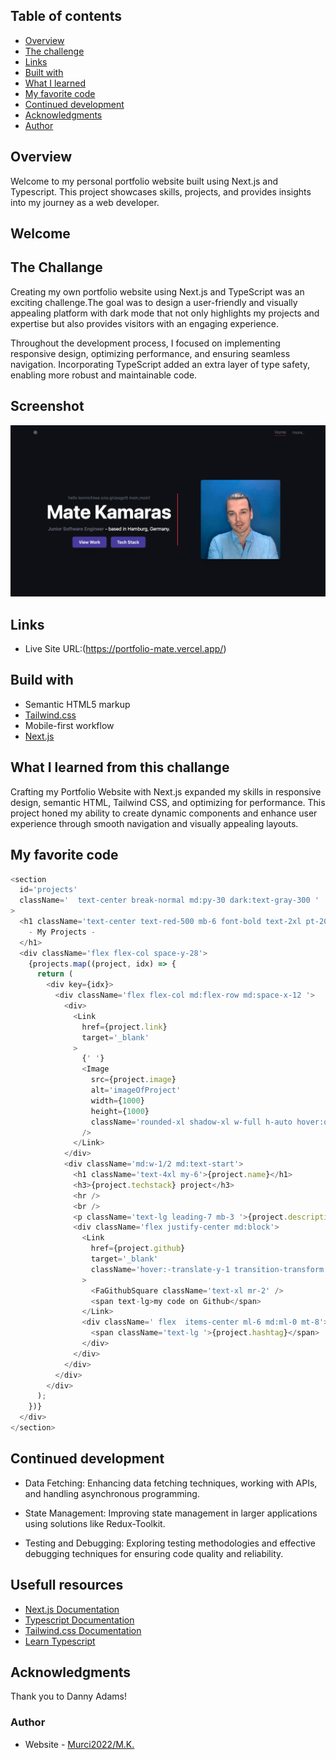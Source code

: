 ## Table of contents

- [Overview](#overview)
- [The challenge](#the-challange)
- [Links](#links)
- [Built with](#build-with)
- [What I learned](#what-i-learned-from-this-challange)
- [My favorite code](#my-favorite-code)
- [Continued development](#continued-development)
- [Acknowledgments](#continued-development)
- [Author](#author)

## Overview

Welcome to my personal portfolio website built using Next.js and Typescript. This project showcases skills, projects, and provides insights into my journey as a web developer.

## Welcome

## The Challange

Creating my own portfolio website using Next.js and TypeScript was an exciting challenge.The goal was to design a user-friendly and visually appealing platform with dark mode that not only highlights my projects and expertise but also provides visitors with an engaging experience.

Throughout the development process, I focused on implementing responsive design, optimizing performance, and ensuring seamless navigation. Incorporating TypeScript added an extra layer of type safety, enabling more robust and maintainable code.

## Screenshot

![preview for My-Portfolio-website](/public/Portfolio-website.png)

## Links

- Live Site URL:(https://portfolio-mate.vercel.app/)

## Build with

- Semantic HTML5 markup
- [Tailwind.css](https://tailwindcss.com/docs/guides/nextjs)
- Mobile-first workflow
- [Next.js](https://nextjs.org/docs)

## What I learned from this challange

Crafting my Portfolio Website with Next.js expanded my skills in responsive design, semantic HTML, Tailwind CSS, and optimizing for performance. This project honed my ability to create dynamic components and enhance user experience through smooth navigation and visually appealing layouts.

## My favorite code

```js
<section
  id='projects'
  className='  text-center break-normal md:py-30 dark:text-gray-300 '
>
  <h1 className='text-center text-red-500 mb-6 font-bold text-2xl pt-20 pb-5'>
    - My Projects -
  </h1>
  <div className='flex flex-col space-y-28'>
    {projects.map((project, idx) => {
      return (
        <div key={idx}>
          <div className='flex flex-col md:flex-row md:space-x-12 '>
            <div>
              <Link
                href={project.link}
                target='_blank'
              >
                {' '}
                <Image
                  src={project.image}
                  alt='imageOfProject'
                  width={1000}
                  height={1000}
                  className='rounded-xl shadow-xl w-full h-auto hover:opacity-70 '
                />
              </Link>
            </div>
            <div className='md:w-1/2 md:text-start'>
              <h1 className='text-4xl my-6'>{project.name}</h1>
              <h3>{project.techstack} project</h3>
              <hr />
              <br />
              <p className='text-lg leading-7 mb-3 '>{project.description}</p>
              <div className='flex justify-center md:block'>
                <Link
                  href={project.github}
                  target='_blank'
                  className='hover:-translate-y-1 transition-transform cursor-pointer flex items-center mt-8'
                >
                  <FaGithubSquare className='text-xl mr-2' />
                  <span text-lg>my code on Github</span>
                </Link>
                <div className=' flex  items-center ml-6 md:ml-0 mt-8'>
                  <span className='text-lg '>{project.hashtag}</span>
                </div>
              </div>
            </div>
          </div>
        </div>
      );
    })}
  </div>
</section>
```

## Continued development

- Data Fetching: Enhancing data fetching techniques, working with APIs, and handling asynchronous programming.

- State Management: Improving state management in larger applications using solutions like Redux-Toolkit.

- Testing and Debugging: Exploring testing methodologies and effective debugging techniques for ensuring code quality and reliability.

## Usefull resources

- [Next.js Documentation](https://nextjs.org/docs)
- [Typescript Documentation](https://www.typescriptlang.org/docs/handbook/typescript-from-scratch.html)
- [Tailwind.css Documentation](https://tailwindcss.com/docs/guides/nextjs)
- [Learn Typescript](https://www.freecodecamp.org/news/learn-typescript-beginners-guide/)

## Acknowledgments

Thank you to Danny Adams!

### Author

- Website - [Murci2022/M.K.](https://portfolio-mate.vercel.app/)
